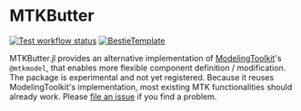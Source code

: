 # MTKButter

[![Test workflow status](https://github.com/cstjean/MTKButter.jl/actions/workflows/Test.yml/badge.svg?branch=main)](https://github.com/cstjean/MTKButter.jl/actions/workflows/Test.yml?query=branch%3Amain)
[![BestieTemplate](https://img.shields.io/endpoint?url=https://raw.githubusercontent.com/JuliaBesties/BestieTemplate.jl/main/docs/src/assets/badge.json)](https://github.com/JuliaBesties/BestieTemplate.jl)

MTKButter.jl provides an alternative implementation of
[ModelingToolkit](https://github.com/SciML/ModelingToolkit.jl)'s `@mtkmodel`, that enables more
flexible component definition / modification. The package is experimental and not yet registered.
Because it reuses ModelingToolkit's implementation, most existing MTK functionalities should
already work. Please [file an issue](https://github.com/cstjean/MTKButter.jl/issues) if you find
a problem.